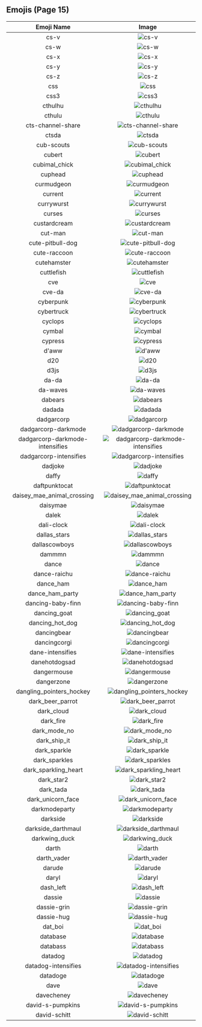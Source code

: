 
  ## Emojis (Page 15)
  |Emoji Name|Image|
  | :-: | :-: |
  |cs-v| ![cs-v](/output/cs-v.png)|
  |cs-w| ![cs-w](/output/cs-w.png)|
  |cs-x| ![cs-x](/output/cs-x.png)|
  |cs-y| ![cs-y](/output/cs-y.png)|
  |cs-z| ![cs-z](/output/cs-z.png)|
  |css| ![css](/output/css.gif)|
  |css3| ![css3](/output/css3.png)|
  |cthulhu| ![cthulhu](/output/cthulhu.png)|
  |cthulu| ![cthulu](/output/cthulu.gif)|
  |cts-channel-share| ![cts-channel-share](/output/cts-channel-share.png)|
  |ctsda| ![ctsda](/output/ctsda.png)|
  |cub-scouts| ![cub-scouts](/output/cub-scouts)|
  |cubert| ![cubert](/output/cubert.png)|
  |cubimal_chick| ![cubimal_chick](/output/cubimal_chick.png)|
  |cuphead| ![cuphead](/output/cuphead.gif)|
  |curmudgeon| ![curmudgeon](/output/curmudgeon.jpg)|
  |current| ![current](/output/current)|
  |currywurst| ![currywurst](/output/currywurst.png)|
  |curses| ![curses](/output/curses.png)|
  |custardcream| ![custardcream](/output/custardcream.png)|
  |cut-man| ![cut-man](/output/cut-man.png)|
  |cute-pitbull-dog| ![cute-pitbull-dog](/output/cute-pitbull-dog.png)|
  |cute-raccoon| ![cute-raccoon](/output/cute-raccoon.png)|
  |cutehamster| ![cutehamster](/output/cutehamster.png)|
  |cuttlefish| ![cuttlefish](/output/cuttlefish.gif)|
  |cve| ![cve](/output/cve.png)|
  |cve-da| ![cve-da](/output/cve-da.png)|
  |cyberpunk| ![cyberpunk](/output/cyberpunk.png)|
  |cybertruck| ![cybertruck](/output/cybertruck.png)|
  |cyclops| ![cyclops](/output/cyclops.png)|
  |cymbal| ![cymbal](/output/cymbal.png)|
  |cypress| ![cypress](/output/cypress.gif)|
  |d'aww| ![d'aww](/output/d'aww.png)|
  |d20| ![d20](/output/d20.jpg)|
  |d3js| ![d3js](/output/d3js.png)|
  |da-da| ![da-da](/output/da-da.png)|
  |da-waves| ![da-waves](/output/da-waves.gif)|
  |dabears| ![dabears](/output/dabears.png)|
  |dadada| ![dadada](/output/dadada.jpg)|
  |dadgarcorp| ![dadgarcorp](/output/dadgarcorp.png)|
  |dadgarcorp-darkmode| ![dadgarcorp-darkmode](/output/dadgarcorp-darkmode.png)|
  |dadgarcorp-darkmode-intensifies| ![dadgarcorp-darkmode-intensifies](/output/dadgarcorp-darkmode-intensifies.gif)|
  |dadgarcorp-intensifies| ![dadgarcorp-intensifies](/output/dadgarcorp-intensifies.gif)|
  |dadjoke| ![dadjoke](/output/dadjoke.png)|
  |daffy| ![daffy](/output/daffy.jpg)|
  |daftpunktocat| ![daftpunktocat](/output/daftpunktocat.gif)|
  |daisey_mae_animal_crossing| ![daisey_mae_animal_crossing](/output/daisey_mae_animal_crossing.png)|
  |daisymae| ![daisymae](/output/daisymae.png)|
  |dalek| ![dalek](/output/dalek.png)|
  |dali-clock| ![dali-clock](/output/dali-clock.png)|
  |dallas_stars| ![dallas_stars](/output/dallas_stars.png)|
  |dallascowboys| ![dallascowboys](/output/dallascowboys.jpg)|
  |dammmn| ![dammmn](/output/dammmn.gif)|
  |dance| ![dance](/output/dance.gif)|
  |dance-raichu| ![dance-raichu](/output/dance-raichu.gif)|
  |dance_ham| ![dance_ham](/output/dance_ham.gif)|
  |dance_ham_party| ![dance_ham_party](/output/dance_ham_party.gif)|
  |dancing-baby-finn| ![dancing-baby-finn](/output/dancing-baby-finn.gif)|
  |dancing_goat| ![dancing_goat](/output/dancing_goat.gif)|
  |dancing_hot_dog| ![dancing_hot_dog](/output/dancing_hot_dog.gif)|
  |dancingbear| ![dancingbear](/output/dancingbear.gif)|
  |dancingcorgi| ![dancingcorgi](/output/dancingcorgi.gif)|
  |dane-intensifies| ![dane-intensifies](/output/dane-intensifies.gif)|
  |danehotdogsad| ![danehotdogsad](/output/danehotdogsad.png)|
  |dangermouse| ![dangermouse](/output/dangermouse.png)|
  |dangerzone| ![dangerzone](/output/dangerzone.jpg)|
  |dangling_pointers_hockey| ![dangling_pointers_hockey](/output/dangling_pointers_hockey.jpg)|
  |dark_beer_parrot| ![dark_beer_parrot](/output/dark_beer_parrot.gif)|
  |dark_cloud| ![dark_cloud](/output/dark_cloud.png)|
  |dark_fire| ![dark_fire](/output/dark_fire.png)|
  |dark_mode_no| ![dark_mode_no](/output/dark_mode_no.png)|
  |dark_ship_it| ![dark_ship_it](/output/dark_ship_it.png)|
  |dark_sparkle| ![dark_sparkle](/output/dark_sparkle.png)|
  |dark_sparkles| ![dark_sparkles](/output/dark_sparkles.png)|
  |dark_sparkling_heart| ![dark_sparkling_heart](/output/dark_sparkling_heart.png)|
  |dark_star2| ![dark_star2](/output/dark_star2.png)|
  |dark_tada| ![dark_tada](/output/dark_tada.png)|
  |dark_unicorn_face| ![dark_unicorn_face](/output/dark_unicorn_face.png)|
  |darkmodeparty| ![darkmodeparty](/output/darkmodeparty.gif)|
  |darkside| ![darkside](/output/darkside.png)|
  |darkside_darthmaul| ![darkside_darthmaul](/output/darkside_darthmaul.gif)|
  |darkwing_duck| ![darkwing_duck](/output/darkwing_duck.png)|
  |darth| ![darth](/output/darth.png)|
  |darth_vader| ![darth_vader](/output/darth_vader.png)|
  |darude| ![darude](/output/darude.jpg)|
  |daryl| ![daryl](/output/daryl.gif)|
  |dash_left| ![dash_left](/output/dash_left.png)|
  |dassie| ![dassie](/output/dassie.jpg)|
  |dassie-grin| ![dassie-grin](/output/dassie-grin.png)|
  |dassie-hug| ![dassie-hug](/output/dassie-hug.png)|
  |dat_boi| ![dat_boi](/output/dat_boi.gif)|
  |database| ![database](/output/database.png)|
  |databass| ![databass](/output/databass.png)|
  |datadog| ![datadog](/output/datadog.png)|
  |datadog-intensifies| ![datadog-intensifies](/output/datadog-intensifies.gif)|
  |datadoge| ![datadoge](/output/datadoge.gif)|
  |dave| ![dave](/output/dave.png)|
  |davecheney| ![davecheney](/output/davecheney.jpg)|
  |david-s-pumpkins| ![david-s-pumpkins](/output/david-s-pumpkins.gif)|
  |david-schitt| ![david-schitt](/output/david-schitt.png)|
  